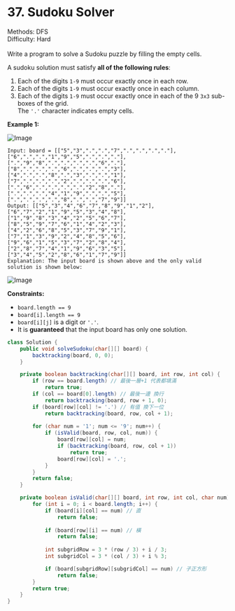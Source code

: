 # 37. Sudoku Solver  

  Methods: DFS </br> Difficulty: Hard </br> </br>Write a program to solve a Sudoku puzzle by filling the empty cells.

A sudoku solution must satisfy **all of the following rules**:

1. Each of the digits `1-9` must occur exactly once in each row.
1. Each of the digits `1-9` must occur exactly once in each column.
1. Each of the digits `1-9` must occur exactly once in each of the 9 `3x3` sub-boxes of the grid.  
The `'.'` character indicates empty cells.

**Example 1:**

![Image](https://upload.wikimedia.org/wikipedia/commons/thumb/f/ff/Sudoku-by-L2G-20050714.svg/250px-Sudoku-by-L2G-20050714.svg.png)

```plain text
Input: board = [["5","3",".",".","7",".",".",".","."],["6",".",".","1","9","5",".",".","."],[".","9","8",".",".",".",".","6","."],["8",".",".",".","6",".",".",".","3"],["4",".",".","8",".","3",".",".","1"],["7",".",".",".","2",".",".",".","6"],[".","6",".",".",".",".","2","8","."],[".",".",".","4","1","9",".",".","5"],[".",".",".",".","8",".",".","7","9"]]
Output: [["5","3","4","6","7","8","9","1","2"],["6","7","2","1","9","5","3","4","8"],["1","9","8","3","4","2","5","6","7"],["8","5","9","7","6","1","4","2","3"],["4","2","6","8","5","3","7","9","1"],["7","1","3","9","2","4","8","5","6"],["9","6","1","5","3","7","2","8","4"],["2","8","7","4","1","9","6","3","5"],["3","4","5","2","8","6","1","7","9"]]
Explanation: The input board is shown above and the only valid solution is shown below:
```

![Image](https://upload.wikimedia.org/wikipedia/commons/thumb/3/31/Sudoku-by-L2G-20050714_solution.svg/250px-Sudoku-by-L2G-20050714_solution.svg.png)

**Constraints:**

- `board.length == 9`
- `board[i].length == 9`
- `board[i][j]` is a digit or `'.'`.
- It is **guaranteed** that the input board has only one solution.
```java
class Solution {
    public void solveSudoku(char[][] board) {
        backtracking(board, 0, 0);
    }

    private boolean backtracking(char[][] board, int row, int col) {
        if (row == board.length) // 最後一層+1 代表都填滿
            return true;
        if (col == board[0].length) // 最後一邊 換行
            return backtracking(board, row + 1, 0);
        if (board[row][col] != '.') // 有值 換下一位
            return backtracking(board, row, col + 1);
        
        for (char num = '1'; num <= '9'; num++) {
            if (isValid(board, row, col, num)) {
                board[row][col] = num;
                if (backtracking(board, row, col + 1)) 
                    return true;
                board[row][col] = '.';
            }
        }
        return false;
    }

    private boolean isValid(char[][] board, int row, int col, char num) {
        for (int i = 0; i < board.length; i++) {
            if (board[i][col] == num) // 直
                return false;
            
            if (board[row][i] == num) // 橫
                return false;
            
            int subgridRow = 3 * (row / 3) + i / 3; 
            int subgridCol = 3 * (col / 3) + i % 3;

            if (board[subgridRow][subgridCol] == num) // 子正方形
                return false;
        }
        return true;
    }
}
```

